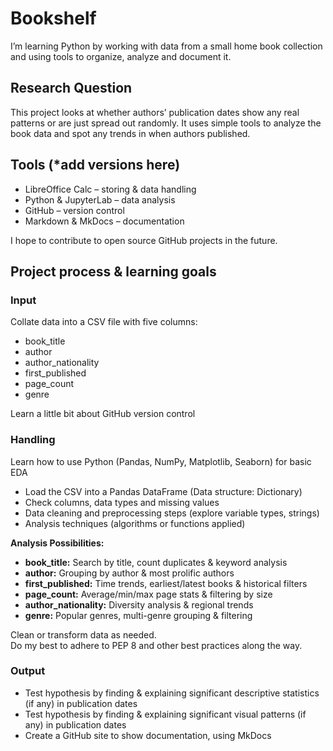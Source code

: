 # Bookshelf

I’m learning Python by working with data from a small home book collection and using tools to organize, analyze and document it.

## Research Question

This project looks at whether authors’ publication dates show any real patterns or are just spread out randomly. It uses simple tools to analyze the book data and spot any trends in when authors published.

## Tools (*add versions here)

- LibreOffice Calc – storing & data handling  
- Python & JupyterLab – data analysis
- GitHub – version control  
- Markdown & MkDocs – documentation  

I hope to contribute to open source GitHub projects in the future.

## Project process & learning goals

### Input

Collate data into a CSV file with five columns:

- book_title  
- author  
- author_nationality  
- first_published  
- page_count  
- genre  

Learn a little bit about GitHub version control

### Handling

Learn how to use Python (Pandas, NumPy, Matplotlib, Seaborn) for basic EDA

- Load the CSV into a Pandas DataFrame (Data structure: Dictionary)  
- Check columns, data types and missing values  
- Data cleaning and preprocessing steps (explore variable types, strings)  
- Analysis techniques (algorithms or functions applied)  

**Analysis Possibilities:**  
- **book_title:** Search by title, count duplicates & keyword analysis  
- **author:** Grouping by author & most prolific authors  
- **first_published:** Time trends, earliest/latest books & historical filters  
- **page_count:** Average/min/max page stats & filtering by size  
- **author_nationality:** Diversity analysis & regional trends  
- **genre:** Popular genres, multi-genre grouping & filtering  

Clean or transform data as needed.  
Do my best to adhere to PEP 8 and other best practices along the way.

### Output

- Test hypothesis by finding & explaining significant descriptive statistics (if any) in publication dates  
- Test hypothesis by finding & explaining significant visual patterns (if any) in publication dates  
- Create a GitHub site to show documentation, using MkDocs
